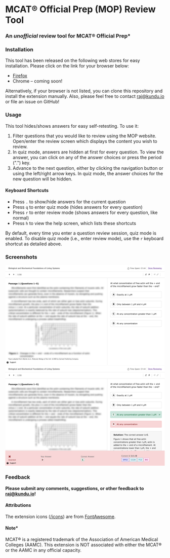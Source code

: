 # MCAT® Official Prep (MOP) Review Tool
### An *unofficial* review tool for MCAT® Official Prep*

### Installation
This tool has been released on the following web stores for easy installation. Please click on the link for your browser below:
- [Firefox](https://addons.mozilla.org/en-US/firefox/addon/mop-review-tool)
- Chrome – coming soon!

Alternatively, if your browser is not listed, you can clone this repository and install the extension manually. Also, please feel free to contact [raj@kundu.io](mailto:raj@kundu.io?subject=MOP%20Review%20Tool%20%2D%20Browser%20Support) or file an issue on GitHub!

### Usage

This tool hides/shows answers for easy self-retesting. To use it:
1) Filter questions that you would like to review using the MOP website. Open/enter the review screen which displays the content you wish to review.
2) In quiz mode, answers are hidden at first for every question. To view the answer, you can click on any of the answer choices or press the period (".") key.
3) Advance to the next question, either by clicking the navigation button or using the left/right arrow keys. In quiz mode, the answer choices for the new question will be hidden.

#### Keyboard Shortcuts

- Press `.` to show/hide answers for the current question
- Press `q` to enter quiz mode (hides answers for every question)
- Press `r` to enter review mode (shows answers for every question, like normal)
- Press `h` to view the help screen, which lists these shortcuts

By default, every time you enter a question review session, quiz mode is enabled. To disable quiz mode (i.e., enter review mode), use the `r` keyboard shortcut as detailed above.

### Screenshots

![Question with answer hidden](./screenshots/answerhidden.png)
![Question with answer shown](./screenshots/answershown.png)

### Feedback

**Please submit any comments, suggestions, or other feedback to [raj@kundu.io](mailto:raj@kundu.io?subject=MOP%20Review%20Tool)!**

#### Attributions
The extension icons ([/icons](/icons)) are from [FontAwesome](https://fontawesome.com).

#### Note*
MCAT® is a registered trademark of the Association of American Medical Colleges (AAMC). This extension is NOT associated with either the MCAT® or the AAMC in any official capacity.
